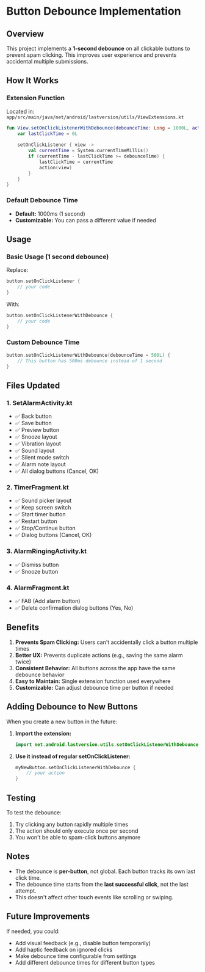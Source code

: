 # Button Debounce Implementation

## Overview
This project implements a **1-second debounce** on all clickable buttons to prevent spam clicking. This improves user experience and prevents accidental multiple submissions.

## How It Works

### Extension Function
Located in: `app/src/main/java/net/android/lastversion/utils/ViewExtensions.kt`

```kotlin
fun View.setOnClickListenerWithDebounce(debounceTime: Long = 1000L, action: (View) -> Unit) {
    var lastClickTime = 0L
    
    setOnClickListener { view ->
        val currentTime = System.currentTimeMillis()
        if (currentTime - lastClickTime >= debounceTime) {
            lastClickTime = currentTime
            action(view)
        }
    }
}
```

### Default Debounce Time
- **Default:** 1000ms (1 second)
- **Customizable:** You can pass a different value if needed

## Usage

### Basic Usage (1 second debounce)
Replace:
```kotlin
button.setOnClickListener {
    // your code
}
```

With:
```kotlin
button.setOnClickListenerWithDebounce {
    // your code
}
```

### Custom Debounce Time
```kotlin
button.setOnClickListenerWithDebounce(debounceTime = 500L) {
    // This button has 500ms debounce instead of 1 second
}
```

## Files Updated

### 1. SetAlarmActivity.kt
- ✅ Back button
- ✅ Save button
- ✅ Preview button
- ✅ Snooze layout
- ✅ Vibration layout
- ✅ Sound layout
- ✅ Silent mode switch
- ✅ Alarm note layout
- ✅ All dialog buttons (Cancel, OK)

### 2. TimerFragment.kt
- ✅ Sound picker layout
- ✅ Keep screen switch
- ✅ Start timer button
- ✅ Restart button
- ✅ Stop/Continue button
- ✅ Dialog buttons (Cancel, OK)

### 3. AlarmRingingActivity.kt
- ✅ Dismiss button
- ✅ Snooze button

### 4. AlarmFragment.kt
- ✅ FAB (Add alarm button)
- ✅ Delete confirmation dialog buttons (Yes, No)

## Benefits

1. **Prevents Spam Clicking:** Users can't accidentally click a button multiple times
2. **Better UX:** Prevents duplicate actions (e.g., saving the same alarm twice)
3. **Consistent Behavior:** All buttons across the app have the same debounce behavior
4. **Easy to Maintain:** Single extension function used everywhere
5. **Customizable:** Can adjust debounce time per button if needed

## Adding Debounce to New Buttons

When you create a new button in the future:

1. **Import the extension:**
   ```kotlin
   import net.android.lastversion.utils.setOnClickListenerWithDebounce
   ```

2. **Use it instead of regular setOnClickListener:**
   ```kotlin
   myNewButton.setOnClickListenerWithDebounce {
       // your action
   }
   ```

## Testing

To test the debounce:
1. Try clicking any button rapidly multiple times
2. The action should only execute once per second
3. You won't be able to spam-click buttons anymore

## Notes

- The debounce is **per-button**, not global. Each button tracks its own last click time.
- The debounce time starts from the **last successful click**, not the last attempt.
- This doesn't affect other touch events like scrolling or swiping.

## Future Improvements

If needed, you could:
- Add visual feedback (e.g., disable button temporarily)
- Add haptic feedback on ignored clicks
- Make debounce time configurable from settings
- Add different debounce times for different button types

